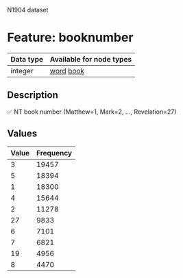 <p>N1904 dataset</p>

<h1>Feature: booknumber</h1>

<table>
<thead>
<tr>
  <th>Data type</th>
  <th>Available for node types</th>
</tr>
</thead>
<tbody>
<tr>
  <td>integer</td>
  <td><A HREF="featurebynodetype.md#word">word</A> <A HREF="featurebynodetype.md#book">book</A></td>
</tr>
</tbody>
</table>

<h2>Description</h2>

<p>✅ NT book number (Matthew=1, Mark=2, ..., Revelation=27)</p>

<h2>Values</h2>

<table>
<thead>
<tr>
  <th>Value</th>
  <th>Frequency</th>
</tr>
</thead>
<tbody>
<tr>
  <td>3</td>
  <td>19457</td>
</tr>
<tr>
  <td>5</td>
  <td>18394</td>
</tr>
<tr>
  <td>1</td>
  <td>18300</td>
</tr>
<tr>
  <td>4</td>
  <td>15644</td>
</tr>
<tr>
  <td>2</td>
  <td>11278</td>
</tr>
<tr>
  <td>27</td>
  <td>9833</td>
</tr>
<tr>
  <td>6</td>
  <td>7101</td>
</tr>
<tr>
  <td>7</td>
  <td>6821</td>
</tr>
<tr>
  <td>19</td>
  <td>4956</td>
</tr>
<tr>
  <td>8</td>
  <td>4470</td>
</tr>
</tbody>
</table>
